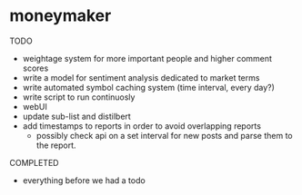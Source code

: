 # moneymaker
 
TODO
- weightage system for more important people and higher comment scores
- write a model for sentiment analysis dedicated to market terms
- write automated symbol caching system (time interval, every day?)
- write script to run continuosly
- webUI 
- update sub-list and distilbert
- add timestamps to reports in order to avoid overlapping reports
    - possibly check api on a set interval for new posts and parse them to the report.

COMPLETED
- everything before we had a todo